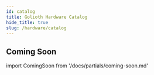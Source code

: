 ```yaml
---
id: catalog
title: Golioth Hardware Catalog
hide_title: true
slug: /hardware/catalog
---
```


## Coming Soon

import ComingSoon from '/docs/partials/coming-soon.md'

<ComingSoon/>